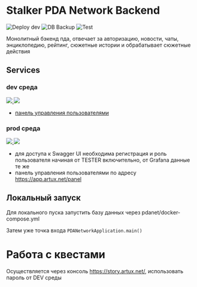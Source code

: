 # Stalker PDA Network Backend
![Deploy dev](https://github.com/artux-net/pdanetwork/actions/workflows/master.yml/badge.svg)
![DB Backup](https://github.com/artux-net/pdanetwork/actions/workflows/backup.yml/badge.svg)
![Test](https://github.com/artux-net/pdanetwork/actions/workflows/test.yml/badge.svg)

Монолитный бэкенд пда, отвечает за авторизацию, новости, чаты, энциклопедию, рейтинг, сюжетные истории и обрабатывает сюжетные действия

## Services

### dev среда
<a href="https://dev.artux.net/pdanetwork/swagger-ui/index.html">
    <img src="https://img.shields.io/badge/Swagger-85EA2D?style=for-the-badge&logo=Swagger&logoColor=white" />
</a>
<a href="https://grafana.artux.net/d/twqdYjziz/micrometer-spring-throughput?orgId=1&var-application=&var-instance=dev.artux.net:80">
    <img src="https://img.shields.io/badge/Grafana-F2F4F9?style=for-the-badge&logo=grafana&logoColor=orange&labelColor=F2F4F9" />
</a>

 - [панель управления пользователями](https://dev.artux.net/panel) 

### prod среда

<a href="https://app.artux.net/pdanetwork/swagger-ui/index.html">
    <img src="https://img.shields.io/badge/Swagger-85EA2D?style=for-the-badge&logo=Swagger&logoColor=white" />
</a>
<a href="https://grafana.artux.net/d/twqdYjziz/micrometer-spring-throughput?orgId=1&var-application=&var-instance=app.artux.net:80">
    <img src="https://img.shields.io/badge/Grafana-F2F4F9?style=for-the-badge&logo=grafana&logoColor=orange&labelColor=F2F4F9" />
</a>

- для доступа к Swagger UI необходима регистрация и роль пользователя начиная от TESTER включительно, от Grafana данные те же
- панель управления пользователями по адресу https://app.artux.net/panel

## Локальный запуск
Для локального пуска запустить базу данных через pdanet/docker-compose.yml

Затем уже точка входа `PDANetworkApplication.main()`

# Работа с квестами
Осуществляется через консоль https://story.artux.net/, использовать пароль от DEV среды


